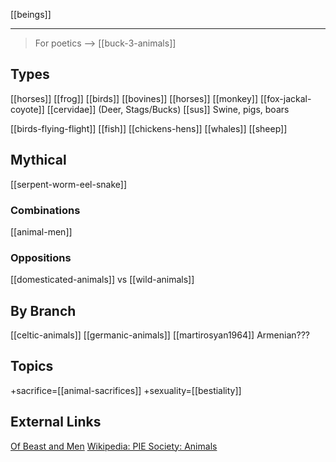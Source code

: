 [[beings]]

---

> For poetics --> [[buck-3-animals]]

## Types
[[horses]]
[[frog]]
[[birds]]
[[bovines]]
[[horses]]
[[monkey]]
[[fox-jackal-coyote]]
[[cervidae]] (Deer, Stags/Bucks)
[[sus]] Swine, pigs, boars

[[birds-flying-flight]]
[[fish]]
[[chickens-hens]]
[[whales]]
[[sheep]]


## Mythical
[[serpent-worm-eel-snake]]

### Combinations
[[animal-men]]

### Oppositions
[[domesticated-animals]] vs [[wild-animals]]

## By Branch 
[[celtic-animals]]
[[germanic-animals]]
[[martirosyan1964]] Armenian???

  

## Topics
+sacrifice=[[animal-sacrifices]]
+sexuality=[[bestiality]]

## External Links
[Of Beast and Men](https://cordis.europa.eu/project/id/835954)
[Wikipedia: PIE Society: Animals](https://en.wikipedia.org/wiki/Proto-Indo-European-society#Animals)
